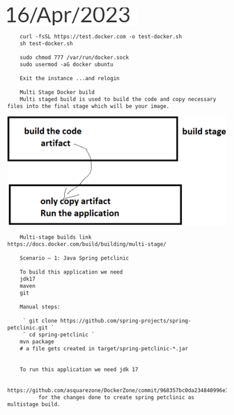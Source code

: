 ####
            
![preview](./12.png)

        curl -fsSL https://test.docker.com -o test-docker.sh
        sh test-docker.sh
		
        sudo chmod 777 /var/run/docker.sock
        sudo usermod -aG docker ubuntu
		
		Exit the instance ...and relogin

        Multi Stage Docker build
        Multi staged build is used to build the code and copy necessary files into the final stage which will be your image.
![priview](./13.png)

        Multi-stage builds link https://docs.docker.com/build/building/multi-stage/

        Scenario – 1: Java Spring petclinic

        To build this application we need
        jdk17
        maven
        git

        Manual steps:
    
         ` git clone https://github.com/spring-projects/spring-petclinic.git `
         ` cd spring-petclinic `
        mvn package
        # a file gets created in target/spring-petclinic-*.jar


        To run this application we need jdk 17
      
        https://github.com/asquarezone/DockerZone/commit/968357bc0da234840996e75b3394811715bc35a9
              for the changes done to create spring petclinic as multistage build.

        